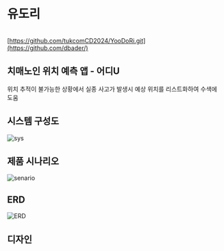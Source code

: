 # 유도리

<br/>[https://github.com/tukcomCD2024/YooDoRi.git](https://github.com/dbader/)

## 치매노인 위치 예측 앱 - 어디U

위치 추적이 불가능한 상황에서 실종 사고가 발생시 예상 위치를 리스트화하여 수색에 도움

## 시스템 구성도

![sys](https://github.com/tukcomCD2024/YooDoRi/assets/25702499/9a188e48-5f29-4d98-bc5d-72551c424f14)

## 제품 시나리오

![senario](https://github.com/tukcomCD2024/YooDoRi/assets/25702499/8ab362e5-994f-4c96-a712-584f8774dd92)

## ERD

![ERD](https://github.com/tukcomCD2024/YooDoRi/assets/25702499/49a4af75-bd64-4944-ad96-9eead085108a)


## 디자인